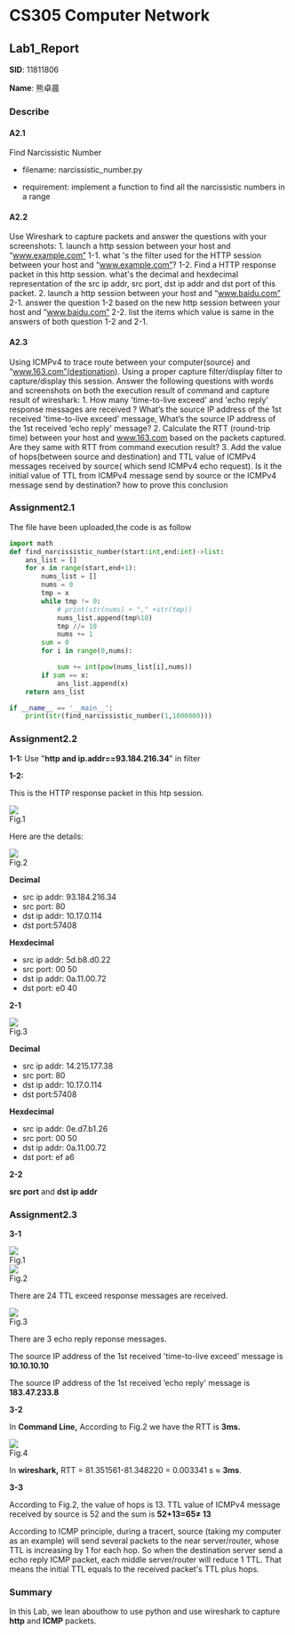 # CS305 Computer Network

## Lab1_Report

**SID**:  11811806  

**Name**:  熊卓晨

### Describe

#### A2.1

Find Narcissistic Number 

* filename: narcissistic_number.py 

* requirement: implement a function to find all the narcissistic numbers in a range

#### A2.2

Use Wireshark to capture packets and answer the questions with your screenshots: 1. launch a http session between your host and “www.example.com” 1-1. what 's the filter used for the HTTP session between your host and “www.example.com”? 1-2. Find a HTTP response packet in this http session. what's the decimal and hexdecimal representation of the src ip addr, src port, dst ip addr and dst port of this packet. 2. launch a http session between your host and “www.baidu.com” 2-1. answer the question 1-2 based on the new http session between your host and “www.baidu.com” 2-2. list the items which value is same in the answers of both question 1-2 and 2-1.

#### A2.3

Using ICMPv4 to trace route between your computer(source) and “www.163.com”(destionation). Using a proper capture filter/display filter to capture/display this session. Answer the following questions with words and screenshots on both the execution result of command and capture result of wireshark: 1. How many 'time-to-live exceed' and 'echo reply' response messages are received ? What’s the source IP address of the 1st received 'time-to-live exceed' message, What’s the source IP address of the 1st received ‘echo reply' message? 2. Calculate the RTT (round-trip time) between your host and www.163.com based on the packets captured. Are they same with RTT from command execution result? 3. Add the value of hops(between source and destination) and TTL value of ICMPv4 messages received by source( which send ICMPv4 echo request). Is it the initial value of TTL from ICMPv4 message send by source or the ICMPv4 message send by destination? how to prove this conclusion

### Assignment2.1

The file have been uploaded,the code is as follow

```python
import math
def find_narcissistic_number(start:int,end:int)->list:
    ans_list = []
    for x in range(start,end+1):
        nums_list = []
        nums = 0
        tmp = x
        while tmp != 0:
            # print(str(nums) + "," +str(tmp))
            nums_list.append(tmp%10)
            tmp //= 10
            nums += 1
        sum = 0
        for i in range(0,nums):

            sum += int(pow(nums_list[i],nums))
        if sum == x:
            ans_list.append(x)
    return ans_list

if __name__ == '__main__':
    print(str(find_narcissistic_number(1,1000000)))
```

 ### Assignment2.2

**1-1:** Use "**http and ip.addr==93.184.216.34**" in filter

**1-2:**

This is the HTTP response packet in this htp session.

<div>
  <img src="./pictures/2q1-1.png"><br />
  <div>Fig.1</div>
</div>

Here are the details:

<div>
  <img src="./pictures/2q1-2.png"><br />
  <div>Fig.2</div>
</div>

**Decimal**

* src ip addr: 93.184.216.34
* src port: 80
* dst ip addr: 10.17.0.114
* dst port:57408

**Hexdecimal**

* src ip addr: 5d.b8.d0.22
* src port: 00 50
* dst ip addr: 0a.11.00.72
* dst port: e0 40

**2-1**

<div>
  <img src="./pictures/2q2-1.png"><br />
  <div>Fig.3</div>
</div>

**Decimal**

* src ip addr: 14.215.177.38
* src port: 80
* dst ip addr: 10.17.0.114
* dst port:57408

**Hexdecimal**

* src ip addr: 0e.d7.b1.26
* src port: 00 50
* dst ip addr: 0a.11.00.72
* dst port: ef a6

**2-2**

**src port** and **dst ip addr**

### Assignment2.3

**3-1**

<div>
  <img src="./pictures/3q1-1.png"><br />
  <div>Fig.1</div>
</div>

<div>
  <img src="./pictures/3q1-2.png"><br />
  <div>Fig.2</div>
</div>

There are 24 TTL exceed response messages are received. 

<div>
  <img src="./pictures/3q1-3.png"><br />
  <div>Fig.3</div>
</div>

There are 3 echo reply reponse messages.

The  source IP address of the 1st received 'time-to-live exceed' message is **10.10.10.10**

 The source IP address of the 1st received ‘echo reply' message is **183.47.233.8**

**3-2**

In **Command Line,** According to Fig.2 we have the RTT is **3ms.**

<div>
  <img src="./pictures/3q2-1.png"><br />
  <div>Fig.4</div>
</div>

In **wireshark,** RTT = 81.351561-81.348220 = 0.003341 s $\approx$ **3ms**.

**3-3**

According to Fig.2, the value of hops is 13. TTL value of ICMPv4 message received by source is 52 and the sum is **52+13=65$\neq$ 13**

According to ICMP principle, during a tracert, source (taking my computer as an example) will send several packets to the near server/router, whose TTL is increasing by 1 for each hop. So when the destination server send a echo reply ICMP packet, each middle server/router will reduce 1 TTL. That means the initial TTL equals to the received packet's TTL plus hops.

### Summary

In this Lab, we lean abouthow to use python and use wireshark to capture **http** and **ICMP** packets. 

